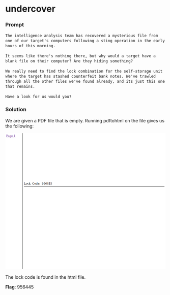 # undercover

### Prompt
```
The intelligence analysis team has recovered a mysterious file from one of our target's computers following a sting operation in the early hours of this morning.

It seems like there's nothing there, but why would a target have a blank file on their computer? Are they hiding something?

We really need to find the lock combination for the self-storage unit where the target has stashed counterfeit bank notes. We've trawled through all the other files we've found already, and its just this one that remains.

Have a look for us would you?
```

### Solution
We are given a PDF file that is empty.
Running pdftohtml on the file gives us the following:

![HTML](images/html.png)

The lock code is found in the html file.

**Flag**: 956445
